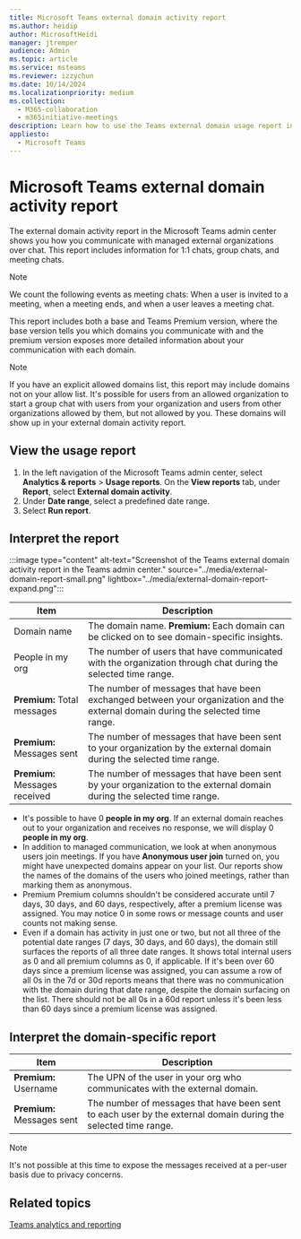 ```yaml
---
title: Microsoft Teams external domain activity report
ms.author: heidip
author: MicrosoftHeidi
manager: jtremper
audience: Admin
ms.topic: article
ms.service: msteams
ms.reviewer: izzychun
ms.date: 10/14/2024
ms.localizationpriority: medium
ms.collection: 
  - M365-collaboration
  - m365initiative-meetings
description: Learn how to use the Teams external domain usage report in the Microsoft Teams admin center to get an overview of external domain activity in your organization.
appliesto: 
  - Microsoft Teams
---
```

# Microsoft Teams external domain activity report

The external domain activity report in the Microsoft Teams admin center shows you how you communicate with managed external organizations over chat. This report includes information for 1:1 chats, group chats, and meeting chats.

> [!NOTE]
> We count the following events as meeting chats: When a user is invited to a meeting, when a meeting ends, and when a user leaves a meeting chat.

This report includes both a base and Teams Premium version, where the base version tells you which domains you communicate with and the premium version exposes more detailed information about your communication with each domain.

> [!NOTE]
> If you have an explicit allowed domains list, this report may include domains not on your allow list. It's possible for users from an allowed organization to start a group chat with users from your organization and users from other organizations allowed by them, but not allowed by you. These domains will show up in your external domain activity report.

## View the usage report

1. In the left navigation of the Microsoft Teams admin center, select **Analytics & reports** > **Usage reports**. On the **View reports** tab, under **Report**, select **External domain activity**.
1. Under **Date range**, select a predefined date range.
1. Select **Run report**.  

## Interpret the report

:::image type="content" alt-text="Screenshot of the Teams external domain activity report in the Teams admin center." source="../media/external-domain-report-small.png" lightbox="../media/external-domain-report-expand.png":::

|Item                           |Description |
|-------------------------------|------------|
|Domain name                    |The domain name. **Premium:** Each domain can be clicked on to see domain-specific insights. |
|People in my org               |The number of users that have communicated with the organization through chat during the selected time range. |
|**Premium:** Total messages    | The number of messages that have been exchanged between your organization and the external domain during the selected time range. |
|**Premium:** Messages sent     | The number of messages that have been sent to your organization by the external domain during the selected time range. |
|**Premium:** Messages received | The number of messages that have been sent by your organization to the external domain during the selected time range. |

- It's possible to have 0 **people in my org**. If an external domain reaches out to your organization and receives no response, we will display 0 **people in my org**.
- In addition to managed communication, we look at when anonymous users join meetings. If you have **Anonymous user join** turned on, you might have unexpected domains appear on your list. Our reports show the names of the domains of the users who joined meetings, rather than marking them as anonymous.
- Premium Premium columns shouldn't be considered accurate until 7 days, 30 days, and 60 days, respectively, after a premium license was assigned. You may notice 0 in some rows or message counts and user counts not making sense.
- Even if a domain has activity in just one or two, but not all three of the potential date ranges (7 days, 30 days, and 60 days), the domain still surfaces the reports of all three date ranges. It shows total internal users as 0 and all premium columns as 0, if applicable. If it's been over 60 days since a premium license was assigned, you can assume a row of all 0s in the 7d or 30d reports means that there was no communication with the domain during that date range, despite the domain surfacing on the list. There should not be all 0s in a 60d report unless it's been less than 60 days since a premium license was assigned.

## Interpret the domain-specific report

|Item                       |Description                                                                |
|---------------------------|---------------------------------------------------------------------------|
|**Premium:** Username      |The UPN of the user in your org who communicates with the external domain. |
|**Premium:** Messages sent |The number of messages that have been sent to each user by the external domain during the selected time range.|

> [!NOTE]
>
> It's not possible at this time to expose the messages received at a per-user basis due to privacy concerns.

## Related topics

[Teams analytics and reporting](teams-reporting-reference.md)
